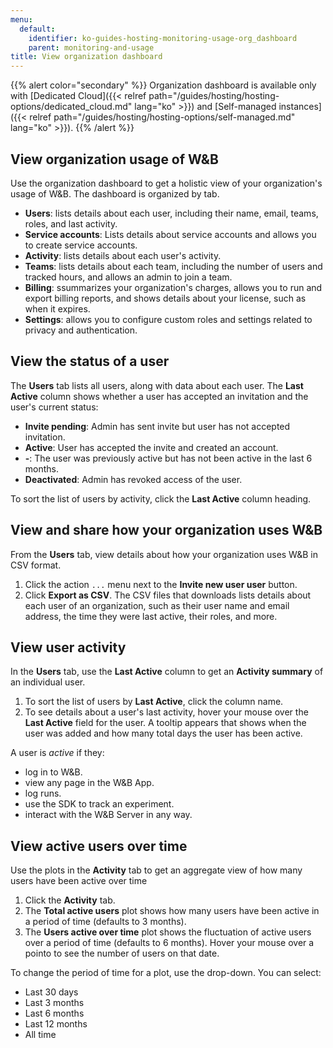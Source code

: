```yaml
---
menu:
  default:
    identifier: ko-guides-hosting-monitoring-usage-org_dashboard
    parent: monitoring-and-usage
title: View organization dashboard
---
```


{{% alert color="secondary" %}}
Organization dashboard is available only with [Dedicated Cloud]({{< relref path="/guides/hosting/hosting-options/dedicated_cloud.md" lang="ko" >}}) and [Self-managed instances]({{< relref path="/guides/hosting/hosting-options/self-managed.md" lang="ko" >}}).
{{% /alert %}}

## View organization usage of W&B
Use the organization dashboard to get a holistic view of your organization's usage of W&B. The dashboard is organized by tab.

- **Users**: lists details about each user, including their name, email, teams, roles, and last activity.
- **Service accounts**: Lists details about service accounts and allows you to create service accounts.
- **Activity**: lists details about each user's activity.
- **Teams**: lists details about each team, including the number of users and tracked hours, and allows an admin to join a team.
- **Billing**: ssummarizes your organization's charges, allows you to run and export billing reports, and shows details about your license, such as when it expires.
- **Settings**: allows you to configure custom roles and settings related to privacy and authentication.

## View the status of a user
The **Users** tab lists all users, along with data about each user. The **Last Active** column shows whether a user has accepted an invitation and the user's current status:

* **Invite pending**: Admin has sent invite but user has not accepted invitation. 
* **Active**: User has accepted the invite and created an account.
* **-**: The user was previously active but has not been active in the last 6 months.
* **Deactivated**: Admin has revoked access of the user.

To sort the list of users by activity, click the **Last Active** column heading.

## View and share how your organization uses W&B
From the **Users** tab, view details about how your organization uses W&B in CSV format.

1. Click the action `...` menu next to the **Invite new user user** button.
2. Click **Export as CSV**. The CSV files that downloads lists details about each user of an organization, such as their user name and email address, the time they were last active, their roles, and more.

## View user activity
In the **Users** tab, use the **Last Active** column to get an **Activity summary** of an individual user. 

1. To sort the list of users by **Last Active**, click the column name.
1. To see details about a user's last activity, hover your mouse over the **Last Active** field for the user.  A tooltip appears that shows when the user was added and how many total days the user has been active.

A user is _active_ if they:
- log in to W&B.
- view any page in the W&B App.
- log runs.
- use the SDK to track an experiment.
- interact with the W&B Server in any way.

## View active users over time
Use the plots in the **Activity** tab to get an aggregate view of how many users have been active over time

1. Click the **Activity** tab.
1. The **Total active users** plot shows how many users have been active in a period of time (defaults to 3 months).
1. The **Users active over time** plot shows the fluctuation of active users over a period of time (defaults to 6 months). Hover your mouse over a pointo to see the number of users on that date.

To change the period of time for a plot, use the drop-down. You can select:
- Last 30 days
- Last 3 months
- Last 6 months
- Last 12 months
- All time